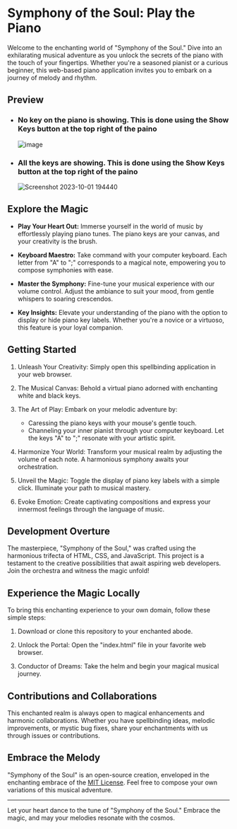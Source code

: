 # Symphony of the Soul: Play the Piano

Welcome to the enchanting world of "Symphony of the Soul." Dive into an exhilarating musical adventure as you unlock the secrets of the piano with the touch of your fingertips. Whether you're a seasoned pianist or a curious beginner, this web-based piano application invites you to embark on a journey of melody and rhythm.

## Preview 
- ### No key on the piano is showing. This is done using the Show Keys button at the top right of the paino
  ![image](https://github.com/YawBoah/Let-s-play-the-piano/assets/126890146/a8b21de9-9463-4003-9fa6-5e5cd37e224d)

- ### All the keys are showing. This is done using the Show Keys button at the top right of the paino
  ![Screenshot 2023-10-01 194440](https://github.com/YawBoah/Let-s-play-the-piano/assets/126890146/33a96e30-9802-4868-9fb9-f0d66ba31a41)

## Explore the Magic

- **Play Your Heart Out:** Immerse yourself in the world of music by effortlessly playing piano tunes. The piano keys are your canvas, and your creativity is the brush.

- **Keyboard Maestro:** Take command with your computer keyboard. Each letter from "A" to ";" corresponds to a magical note, empowering you to compose symphonies with ease.

- **Master the Symphony:** Fine-tune your musical experience with our volume control. Adjust the ambiance to suit your mood, from gentle whispers to soaring crescendos.

- **Key Insights:** Elevate your understanding of the piano with the option to display or hide piano key labels. Whether you're a novice or a virtuoso, this feature is your loyal companion.

## Getting Started

1. Unleash Your Creativity: Simply open this spellbinding application in your web browser.

2. The Musical Canvas: Behold a virtual piano adorned with enchanting white and black keys.

3. The Art of Play: Embark on your melodic adventure by:
   - Caressing the piano keys with your mouse's gentle touch.
   - Channeling your inner pianist through your computer keyboard. Let the keys "A" to ";" resonate with your artistic spirit.

4. Harmonize Your World: Transform your musical realm by adjusting the volume of each note. A harmonious symphony awaits your orchestration.

5. Unveil the Magic: Toggle the display of piano key labels with a simple click. Illuminate your path to musical mastery.

6. Evoke Emotion: Create captivating compositions and express your innermost feelings through the language of music.

## Development Overture

The masterpiece, "Symphony of the Soul," was crafted using the harmonious trifecta of HTML, CSS, and JavaScript. This project is a testament to the creative possibilities that await aspiring web developers. Join the orchestra and witness the magic unfold!

## Experience the Magic Locally

To bring this enchanting experience to your own domain, follow these simple steps:

1. Download or clone this repository to your enchanted abode.

2. Unlock the Portal: Open the "index.html" file in your favorite web browser.

3. Conductor of Dreams: Take the helm and begin your magical musical journey.

## Contributions and Collaborations

This enchanted realm is always open to magical enhancements and harmonic collaborations. Whether you have spellbinding ideas, melodic improvements, or mystic bug fixes, share your enchantments with us through issues or contributions.

## Embrace the Melody

"Symphony of the Soul" is an open-source creation, enveloped in the enchanting embrace of the [MIT License](LICENSE). Feel free to compose your own variations of this musical adventure.

---

Let your heart dance to the tune of "Symphony of the Soul." Embrace the magic, and may your melodies resonate with the cosmos.
